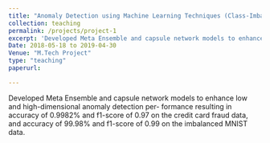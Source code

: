 ```yaml
---
title: "Anomaly Detection using Machine Learning Techniques (Class-Imbalance Problem)"
collection: teaching
permalink: /projects/project-1
excerpt: 'Developed Meta Ensemble and capsule network models to enhance low and high-dimensional anomaly detection per- formance resulting in accuracy of 0.9982% and f1-score of 0.97 on the credit card fraud data, and accuracy of 99.98% and f1-score of 0.99 on the imbalanced MNIST data.'
Date: 2018-05-18 to 2019-04-30
Venue: "M.Tech Project"
type: "teaching"
paperurl: 

---
```

Developed Meta Ensemble and capsule network models to enhance low and high-dimensional anomaly detection per- formance resulting in accuracy of 0.9982% and f1-score of 0.97 on the credit card fraud data, and accuracy of 99.98% and f1-score of 0.99 on the imbalanced MNIST data.
